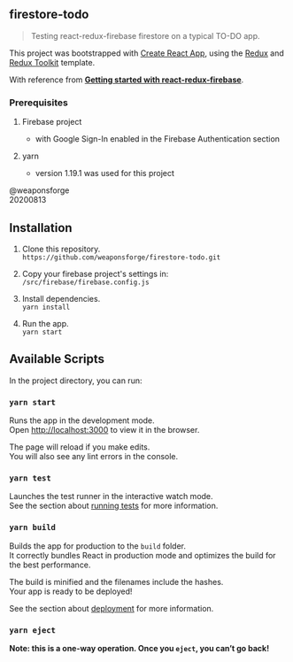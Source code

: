 ## firestore-todo

> Testing react-redux-firebase firestore on a typical TO-DO app.

This project was bootstrapped with [Create React App](https://github.com/facebook/create-react-app), using the [Redux](https://redux.js.org/) and [Redux Toolkit](https://redux-toolkit.js.org/) template.

With reference from [**Getting started with react-redux-firebase**](https://blog.logrocket.com/getting-started-react-redux-firebase/).

### Prerequisites

1. Firebase project
	- with Google Sign-In enabled in the Firebase Authentication section

2. yarn
	- version 1.19.1 was used for this project

@weaponsforge  
20200813


## Installation

1. Clone this repository.  
`https://github.com/weaponsforge/firestore-todo.git`

2. Copy your firebase project's settings in:  
`/src/firebase/firebase.config.js`

3. Install dependencies.  
`yarn install`

3. Run the app.  
`yarn start`


## Available Scripts

In the project directory, you can run:

### `yarn start`

Runs the app in the development mode.<br />
Open [http://localhost:3000](http://localhost:3000) to view it in the browser.

The page will reload if you make edits.<br />
You will also see any lint errors in the console.

### `yarn test`

Launches the test runner in the interactive watch mode.<br />
See the section about [running tests](https://facebook.github.io/create-react-app/docs/running-tests) for more information.

### `yarn build`

Builds the app for production to the `build` folder.<br />
It correctly bundles React in production mode and optimizes the build for the best performance.

The build is minified and the filenames include the hashes.<br />
Your app is ready to be deployed!

See the section about [deployment](https://facebook.github.io/create-react-app/docs/deployment) for more information.

### `yarn eject`

**Note: this is a one-way operation. Once you `eject`, you can’t go back!**

